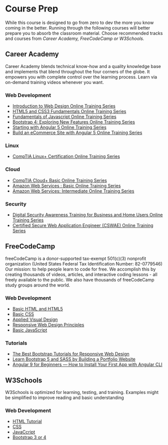# Course Prep

While this course is designed to go from zero to dev the more you know coming in the better. Running through the following courses will better prepare you to absorb the classroom material. Choose recommended tracks and courses from *Career Academy, FreeCodeCamp or W3Schools.*

## Career Academy
Career Academy blends technical know-how and a quality knowledge base and implements that blend throughout the four corners of the globe. It empowers you with complete control over the learning process. Learn via on-demand training videos whenever you want.

### Web Development
* [Introduction to Web Design Online Training Series](https://membership.careeracademy.com/page/IWD_Series)
* [HTML5 and CSS3 Fundamentals Online Training Series](https://membership.careeracademy.com/page/HTML5_Series)
* [Fundamentals of Javascript Online Training Series](https://membership.careeracademy.com/page/FundJava_Series)
* [Bootstrap 4: Exploring New Features Online Training Series](https://membership.careeracademy.com/page/Bootstrap4_Series)
* [Starting with Angular 5 Online Training Series](https://membership.careeracademy.com/page/NG5_Series)
* [Build an eCommerce Site with Angular 5 Online Training Series](https://membership.careeracademy.com/page/SRAng5_Series)

### Linux
* [CompTIA Linux+ Certification Online Training Series](https://membership.careeracademy.com/page/LinPlus_Series)

### Cloud
* [CompTIA Cloud+ Basic Online Training Series](https://membership.careeracademy.com/page/LNOCLDC_Series)
* [Amazon Web Services : Basic Online Training Series](https://membership.careeracademy.com/page/AWSP1_Series)
* [Amazon Web Services: Intermediate Online Training Series](https://membership.careeracademy.com/page/AWSP2_Series)

### Security

* [Digital Security Awareness Training for Business and Home Users Online Training Series](https://membership.careeracademy.com/page/DSA_Series)
* [Certified Secure Web Application Engineer (CSWAE) Online Training Series](https://membership.careeracademy.com/page/CSWAE_Series)



## FreeCodeCamp
freeCodeCamp is a donor-supported tax-exempt 501(c)(3) nonprofit organization (United States Federal Tax Identification Number: 82-0779546)
Our mission: to help people learn to code for free. We accomplish this by creating thousands of videos, articles, and interactive coding lessons - all freely available to the public. We also have thousands of freeCodeCamp study groups around the world.

### Web Development
* [Basic HTML and HTML5](https://www.freecodecamp.org/learn/responsive-web-design/#basic-html-and-html5)
* [Basic CSS](https://www.freecodecamp.org/learn/responsive-web-design/#basic-css)
* [Applied Visual Design](https://www.freecodecamp.org/learn/responsive-web-design/#applied-visual-design)
* [Responsive Web Design Principles](https://www.freecodecamp.org/learn/responsive-web-design/#responsive-web-design-principles)
* [Basic JavaScript](https://www.freecodecamp.org/learn/javascript-algorithms-and-data-structures/#basic-javascript)

### Tutorials
* [The Best Bootstrap Tutorials for Responsive Web Design](https://www.freecodecamp.org/news/best-bootstrap-tutorial-responsive-web-design/)
* [Learn Bootstrap 5 and SASS by Building a Portfolio Website](https://www.freecodecamp.org/news/learn-bootstrap-5-and-sass-by-building-a-portfolio-website/)
* [Angular 9 for Beginners — How to Install Your First App with Angular CLI](https://www.freecodecamp.org/news/angular-9-for-beginners-how-to-install-your-first-app-with-angular-cli/)



## W3Schools
W3Schools is optimized for learning, testing, and training. Examples might be simplified to improve reading and basic understanding

### Web Development
* [HTML Tutorial](https://www.w3schools.com/html/default.asp)
* [CSS](https://www.w3schools.com/css/default.asp)
* [JavaCcript](https://www.w3schools.com/js/default.asp)
* [Bootstrap 3 or 4](https://www.w3schools.com/bootstrap/bootstrap_ver.asp)
